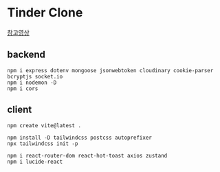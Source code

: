 # Tinder Clone
[참고영상](https://youtu.be/o-XOBJRNeqk?si=DxnPPqeivz2_uNX9)

## backend
```
npm i express dotenv mongoose jsonwebtoken cloudinary cookie-parser bcryptjs socket.io
npm i nodemon -D
npm i cors
```

## client
```
npm create vite@latest .

npm install -D tailwindcss postcss autoprefixer
npx tailwindcss init -p

npm i react-router-dom react-hot-toast axios zustand
npm i lucide-react
```